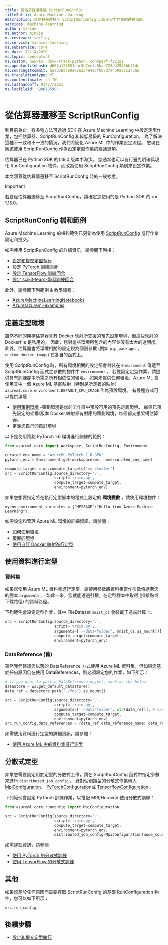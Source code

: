 ```yaml
---
title: 從估算器遷移至 ScriptRunConfig
titleSuffix: Azure Machine Learning
description: 從估算器遷移至 ScriptRunConfig 以設定定型作業的遷移指南。
services: machine-learning
author: mx-iao
ms.author: minxia
ms.reviewer: sgilley
ms.service: machine-learning
ms.subservice: core
ms.date: 12/14/2020
ms.topic: conceptual
ms.custom: how-to, devx-track-python, contperf-fy21q1
ms.openlocfilehash: d603a12f851dac5b7cefc5bad728d42967bb27dc
ms.sourcegitcommit: aaa65bd769eb2e234e42cfb07d7d459a2cc273ab
ms.translationtype: MT
ms.contentlocale: zh-TW
ms.lasthandoff: 01/27/2021
ms.locfileid: "98878590"
---
```

# <a name="migrating-from-estimators-to-scriptrunconfig"></a>從估算器遷移至 ScriptRunConfig

到目前為止，有多種方法可透過 SDK 在 Azure Machine Learning 中設定定型作業，包括估算器、ScriptRunConfig 和較低層級的 RunConfiguration。   為了解決這種不一致和不一致的情況，我們將簡化 Azure ML 中的作業設定流程。  您現在應該使用 ScriptRunConfig 作為設定定型作業的建議選項。 

估算器已在 Python SDK 的1.19.0 版本中淘汰。 您通常也可以自行避免明確具現化 RunConfiguration 物件，而改為使用 ScriptRunConfig 類別來設定作業。

本文涵蓋從估算器遷移至 ScriptRunConfig 時的一般考慮。

> [!IMPORTANT]
> 若要從估算器遷移至 ScriptRunConfig，請確定您使用的是 Python SDK 的 >= 1.15.0。

## <a name="scriptrunconfig-documentation-and-samples"></a>ScriptRunConfig 檔和範例
Azure Machine Learning 的檔和範例已更新為使用 [ScriptRunConfig](/python/api/azureml-core/azureml.core.script_run_config.scriptrunconfig?preserve-view=true&view=azure-ml-py) 進行作業設定和提交。

如需使用 ScriptRunConfig 的詳細資訊，請參閱下列檔：
* [設定和提交定型執行](how-to-set-up-training-targets.md)
* [設定 PyTorch 訓練回合](how-to-train-pytorch.md)
* [設定 TensorFlow 訓練回合](how-to-train-tensorflow.md)
* [設定 scikit-learn-學習訓練回合](how-to-train-scikit-learn.md)

此外，請參閱下列範例 & 教學課程：
* [Azure/MachineLearningNotebooks](https://github.com/Azure/MachineLearningNotebooks/tree/master/how-to-use-azureml/ml-frameworks)
* [Azure/azureml-examples](https://github.com/Azure/azureml-examples)

## <a name="defining-the-training-environment"></a>定義定型環境
雖然不同的架構估算器具有 Docker 映射所支援的預先設定環境，但這些映射的 Dockerfile 是私用的。  因此，您對這些環境所包含的內容並沒有太大的透明度。 此外，估算器會將環境相關的設定視為個別參數 (例如 `pip_packages` ， `custom_docker_image`) 在各自的函式上。

使用 ScriptRunConfig 時，所有環境相關的設定都會封裝在 `Environment` 傳遞至 ScriptRunConfig 函式之參數的物件中 `environment` 。 若要設定定型作業，請提供具有訓練腳本所需之所有相依性的環境。 如果未提供任何環境，Azure ML 會使用其中一個 Azure ML 基底映射（特別是所定義的映射） `azureml.core.environment.DEFAULT_CPU_IMAGE` 作為預設環境。 有幾種方式可以提供環境：

* [使用策劃環境](how-to-use-environments.md#use-a-curated-environment) -策劃環境是您的工作區中預設可用的預先定義環境。 每個已預先設定的架構/版本 Docker 映射都有對應的策劃環境，每個都支援架構估算器。
* [定義您自己的自訂環境](how-to-use-environments.md)

以下是使用策劃 PyTorch 1.6 環境進行訓練的範例：

```python
from azureml.core import Workspace, ScriptRunConfig, Environment

curated_env_name = 'AzureML-PyTorch-1.6-GPU'
pytorch_env = Environment.get(workspace=ws, name=curated_env_name)

compute_target = ws.compute_targets['my-cluster']
src = ScriptRunConfig(source_directory='.',
                      script='train.py',
                      compute_target=compute_target,
                      environment=pytorch_env)
```

如果您想要指定將在執行定型腳本的程式上設定的 **環境變數** ，請使用環境物件：
```
myenv.environment_variables = {"MESSAGE":"Hello from Azure Machine Learning"}
```

如需設定和管理 Azure ML 環境的詳細資訊，請參閱：
* [如何使用環境](how-to-use-environments.md)
* [策展的環境](resource-curated-environments.md)
* [使用自訂 Docker 映射進行定型](how-to-train-with-custom-image.md)

## <a name="using-data-for-training"></a>使用資料進行定型
### <a name="datasets"></a>資料集
如果您使用 Azure ML 資料集進行定型，請使用參數將資料集當作引數傳遞至您的腳本 `arguments` 。 如此一來，您就能透過引數，在定型腳本中取得 (掛接點或下載路徑) 的資料路徑。

下列範例會設定定型作業，其中 FileDataset `mnist_ds` 會裝載于遠端計算上。
```python
src = ScriptRunConfig(source_directory='.',
                      script='train.py',
                      arguments=['--data-folder', mnist_ds.as_mount()], # or mnist_ds.as_download() to download
                      compute_target=compute_target,
                      environment=pytorch_env)
```

### <a name="datareference-old"></a>DataReference (舊) 
雖然我們建議您以舊的 DataReference 方式使用 Azure ML 資料集，但如果您基於任何原因仍在使用 DataReferences，則必須設定您的作業，如下所示：
```python
# if you want to pass a DataReference object, such as the below:
datastore = ws.get_default_datastore()
data_ref = datastore.path('./foo').as_mount()

src = ScriptRunConfig(source_directory='.',
                      script='train.py',
                      arguments=['--data-folder', str(data_ref)], # cast the DataReference object to str
                      compute_target=compute_target,
                      environment=pytorch_env)
src.run_config.data_references = {data_ref.data_reference_name: data_ref.to_config()} # set a dict of the DataReference(s) you want to the `data_references` attribute of the ScriptRunConfig's underlying RunConfiguration object.
```

如需使用資料進行定型的詳細資訊，請參閱：
* [使用 Azure ML 中的資料集進行定型](./how-to-train-with-datasets.md)

## <a name="distributed-training"></a>分散式定型
如果您需要設定用於定型的分散式工作，請在 ScriptRunConfig 函式中指定參數來進行 `distributed_job_config` 。 針對個別類型的分散式作業傳入 [MpiConfiguration](/python/api/azureml-core/azureml.core.runconfig.mpiconfiguration?preserve-view=true&view=azure-ml-py)、 [PyTorchConfiguration](/python/api/azureml-core/azureml.core.runconfig.pytorchconfiguration?preserve-view=true&view=azure-ml-py)或 [TensorflowConfiguration](/python/api/azureml-core/azureml.core.runconfig.tensorflowconfiguration?preserve-view=true&view=azure-ml-py) 。

下列範例會設定 PyTorch 訓練作業，以搭配 MPI/Horovod 使用分散式訓練：
```python
from azureml.core.runconfig import MpiConfiguration

src = ScriptRunConfig(source_directory='.',
                      script='train.py',
                      compute_target=compute_target,
                      environment=pytorch_env,
                      distributed_job_config=MpiConfiguration(node_count=2, process_count_per_node=2))
```

如需詳細資訊，請參閱
* [使用 PyTorch 的分散式訓練](how-to-train-pytorch.md#distributed-training)
* [使用 TensorFlow 的分散式訓練](how-to-train-tensorflow.md#distributed-training)

## <a name="miscellaneous"></a>其他
如果您基於任何原因而需要存取 ScriptRunConfig 的基礎 RunConfiguration 物件，您可以如下所示：
```
src.run_config
```

## <a name="next-steps"></a>後續步驟

* [設定和提交定型執行](how-to-set-up-training-targets.md)